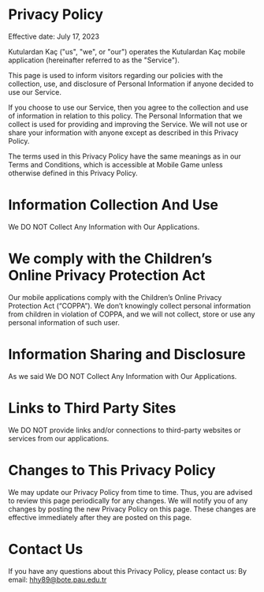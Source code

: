 Privacy Policy
=======
Effective date: July 17, 2023

Kutulardan Kaç ("us", "we", or "our") operates the Kutulardan Kaç mobile application (hereinafter referred to as the "Service").

This page is used to inform visitors regarding our policies with the collection, use, and disclosure of Personal Information if anyone decided to use our Service.

If you choose to use our Service, then you agree to the collection and use of information in relation to this policy. The Personal Information that we collect is used for providing and improving the Service. We will not use or share your information with anyone except as described in this Privacy Policy.

The terms used in this Privacy Policy have the same meanings as in our Terms and Conditions, which is accessible at Mobile Game unless otherwise defined in this Privacy Policy.

# Information Collection And Use
We DO NOT Collect Any Information with Our Applications.

# We comply with the Children’s Online Privacy Protection Act
Our mobile applications comply with the Children’s Online Privacy Protection Act (“COPPA”). We don’t knowingly collect personal information from children in violation of COPPA, and we will not collect, store or use any personal information of such user.

# Information Sharing and Disclosure
As we said We DO NOT Collect Any Information with Our Applications.

# Links to Third Party Sites
We DO NOT provide links and/or connections to third-party websites or services from our applications.

# Changes to This Privacy Policy
We may update our Privacy Policy from time to time. Thus, you are advised to review this page periodically for any changes. We will notify you of any changes by posting the new Privacy Policy on this page. These changes are effective immediately after they are posted on this page.

# Contact Us
If you have any questions about this Privacy Policy, please contact us:
By email: hhy89@bote.pau.edu.tr
